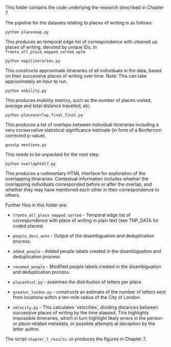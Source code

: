 This folder contains the code underlying the research described in Chapter 7.

The pipeline for the datasets relating to places of writing is as follows:

`python placesmap.py`

This produces an temporal edge list of correspondence with cleaned up places of writing, denoted by unique IDs, in `fromto_all_place_mapped_sorted_wplm`

`python mapitineraries.py` 

This constructs approximate itineraries of all individuals in the data, based on their successive places of writing over time. Note: This can take approximately an hour to run.

`python mobility.py`

This produces mobility metrics, such as the number of places visited, average and total distance travelled, etc.

`python placeoverlap_final_final.py`

This produces a list of overlaps between individual itineraries including a very conservative statistical significance estimate (in form of a Bonferroni-corrected p-value).

`gunzip mentions.gz`

This needs to be unpacked for the next step.

`python overlaphtml7.py`

This produces a rudimentary HTML interface for exploration of the overlapping itineraries. Contextual information includes whether the overlapping individuals corresponded before or after the overlap, and whether they may have mentioned each other in their correspondence to others.

Further files in this folder are:

- `fromto_all_place_mapped_sorted` - Temporal edge list of correspondence with place of writing in plain text (see TNP_DATA for coded places)

- `people_docs_auto` - Output of the disambiguation and deduplication process.

- `added_people` - Added people labels created in the disambiguation and deduplication process.

- `renamed_people` - Modified people labels created in the disambiguation and deduplication process.

- `placeshist.py` - examines the distribution of letters per place

- `greater_london.py` - constructs an estimate of the number of letters sent from locations within a ten-mile radius of the City of London.

- `velocity.py` - This calculates 'velocities', dividing distances between successive places of writing by the time elapsed. This highlights impossible itineraries, which in turn highlight likely errors in the person- or place-related metadata, or possible attempts at deception by the letter author.
 
The script `chapter_7_results.sh` produces the figures in Chapter 7. 


